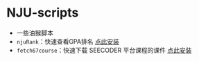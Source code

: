 # NJU-scripts

- 一些油猴脚本
- `njuRank`：快速查看GPA排名 [点此安装](https://greasyfork.org/zh-CN/scripts/500545-%E5%8D%97%E4%BA%AC%E5%A4%A7%E5%AD%A6%E5%BF%AB%E9%80%9F%E6%9F%A5%E7%9C%8Bgpa)
- `fetch67course`：快速下载 SEECODER 平台课程的课件 [点此安装](https://greasyfork.org/zh-CN/scripts/528970-seecoder-courseware-quick-download)
